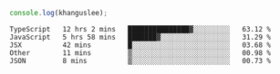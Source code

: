 ```js
console.log(khanguslee);
```

<!--START_SECTION:waka-->
```text
TypeScript   12 hrs 2 mins   ███████████████▓░░░░░░░░░   63.12 % 
JavaScript   5 hrs 58 mins   ███████▓░░░░░░░░░░░░░░░░░   31.29 % 
JSX          42 mins         █░░░░░░░░░░░░░░░░░░░░░░░░   03.68 % 
Other        11 mins         ▒░░░░░░░░░░░░░░░░░░░░░░░░   00.98 % 
JSON         8 mins          ▒░░░░░░░░░░░░░░░░░░░░░░░░   00.73 % 
```
<!--END_SECTION:waka-->

<!--
**khanguslee/khanguslee** is a ✨ _special_ ✨ repository because its `README.md` (this file) appears on your GitHub profile.

Here are some ideas to get you started:

- 🔭 I’m currently working on ...
- 🌱 I’m currently learning ...
- 👯 I’m looking to collaborate on ...
- 🤔 I’m looking for help with ...
- 💬 Ask me about ...
- 📫 How to reach me: ...
- 😄 Pronouns: ...
- ⚡ Fun fact: ...
-->
